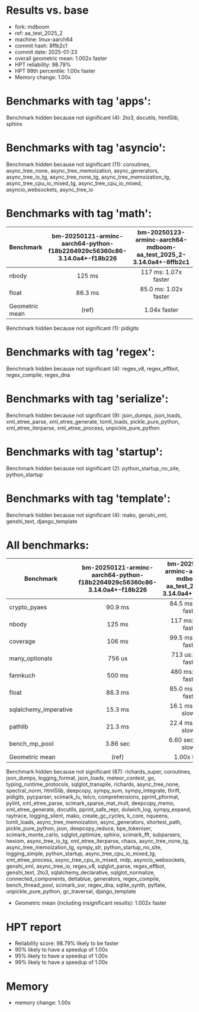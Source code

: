 # Results vs. base

- fork: mdboom
- ref: aa_test_2025_2
- machine: linux-aarch64
- commit hash: 8ffb2c1
- commit date: 2025-01-23
- overall geometric mean: 1.002x faster
- HPT reliability: 98.79%
- HPT 99th percentile: 1.00x faster
- Memory change: 1.00x

Benchmarks with tag 'apps':
===========================

Benchmark hidden because not significant (4): 2to3, docutils, html5lib, sphinx

Benchmarks with tag 'asyncio':
==============================

Benchmark hidden because not significant (11): coroutines, async_tree_none, async_tree_memoization, async_generators, async_tree_io_tg, async_tree_none_tg, async_tree_memoization_tg, async_tree_cpu_io_mixed_tg, async_tree_cpu_io_mixed, asyncio_websockets, async_tree_io

Benchmarks with tag 'math':
===========================

| Benchmark      | bm-20250121-arminc-aarch64-python-f18b2264929c56360c86-3.14.0a4+-f18b226 | bm-20250123-arminc-aarch64-mdboom-aa_test_2025_2-3.14.0a4+-8ffb2c1 |
|----------------|:------------------------------------------------------------------------:|:------------------------------------------------------------------:|
| nbody          | 125 ms                                                                   | 117 ms: 1.07x faster                                               |
| float          | 86.3 ms                                                                  | 85.0 ms: 1.02x faster                                              |
| Geometric mean | (ref)                                                                    | 1.04x faster                                                       |

Benchmark hidden because not significant (1): pidigits

Benchmarks with tag 'regex':
============================

Benchmark hidden because not significant (4): regex_v8, regex_effbot, regex_compile, regex_dna

Benchmarks with tag 'serialize':
================================

Benchmark hidden because not significant (9): json_dumps, json_loads, xml_etree_parse, xml_etree_generate, tomli_loads, pickle_pure_python, xml_etree_iterparse, xml_etree_process, unpickle_pure_python

Benchmarks with tag 'startup':
==============================

Benchmark hidden because not significant (2): python_startup_no_site, python_startup

Benchmarks with tag 'template':
===============================

Benchmark hidden because not significant (4): mako, genshi_xml, genshi_text, django_template

All benchmarks:
===============

| Benchmark             | bm-20250121-arminc-aarch64-python-f18b2264929c56360c86-3.14.0a4+-f18b226 | bm-20250123-arminc-aarch64-mdboom-aa_test_2025_2-3.14.0a4+-8ffb2c1 |
|-----------------------|:------------------------------------------------------------------------:|:------------------------------------------------------------------:|
| crypto_pyaes          | 90.9 ms                                                                  | 84.5 ms: 1.08x faster                                              |
| nbody                 | 125 ms                                                                   | 117 ms: 1.07x faster                                               |
| coverage              | 106 ms                                                                   | 99.5 ms: 1.06x faster                                              |
| many_optionals        | 756 us                                                                   | 713 us: 1.06x faster                                               |
| fannkuch              | 500 ms                                                                   | 480 ms: 1.04x faster                                               |
| float                 | 86.3 ms                                                                  | 85.0 ms: 1.02x faster                                              |
| sqlalchemy_imperative | 15.3 ms                                                                  | 16.1 ms: 1.05x slower                                              |
| pathlib               | 21.3 ms                                                                  | 22.4 ms: 1.05x slower                                              |
| bench_mp_pool         | 3.86 sec                                                                 | 6.60 sec: 1.71x slower                                             |
| Geometric mean        | (ref)                                                                    | 1.00x faster                                                       |

Benchmark hidden because not significant (87): richards_super, coroutines, json_dumps, logging_format, json_loads, meteor_contest, go, typing_runtime_protocols, sqlglot_transpile, richards, async_tree_none, spectral_norm, html5lib, deepcopy, sympy_sum, sympy_integrate, thrift, pidigits, pycparser, scimark_lu, telco, comprehensions, pprint_pformat, pylint, xml_etree_parse, scimark_sparse_mat_mult, deepcopy_memo, xml_etree_generate, docutils, pprint_safe_repr, dulwich_log, sympy_expand, raytrace, logging_silent, mako, create_gc_cycles, k_core, nqueens, tomli_loads, async_tree_memoization, async_generators, shortest_path, pickle_pure_python, json, deepcopy_reduce, bpe_tokeniser, scimark_monte_carlo, sqlglot_optimize, sphinx, scimark_fft, subparsers, hexiom, async_tree_io_tg, xml_etree_iterparse, chaos, async_tree_none_tg, async_tree_memoization_tg, sympy_str, python_startup_no_site, logging_simple, python_startup, async_tree_cpu_io_mixed_tg, xml_etree_process, async_tree_cpu_io_mixed, mdp, asyncio_websockets, genshi_xml, async_tree_io, regex_v8, sqlglot_parse, regex_effbot, genshi_text, 2to3, sqlalchemy_declarative, sqlglot_normalize, connected_components, deltablue, generators, regex_compile, bench_thread_pool, scimark_sor, regex_dna, sqlite_synth, pyflate, unpickle_pure_python, gc_traversal, django_template

- Geometric mean (including insignificant results): 1.002x faster

# HPT report

- Reliability score: 98.79% likely to be faster
- 90% likely to have a speedup of 1.00x
- 95% likely to have a speedup of 1.00x
- 99% likely to have a speedup of 1.00x

# Memory
- memory change: 1.00x